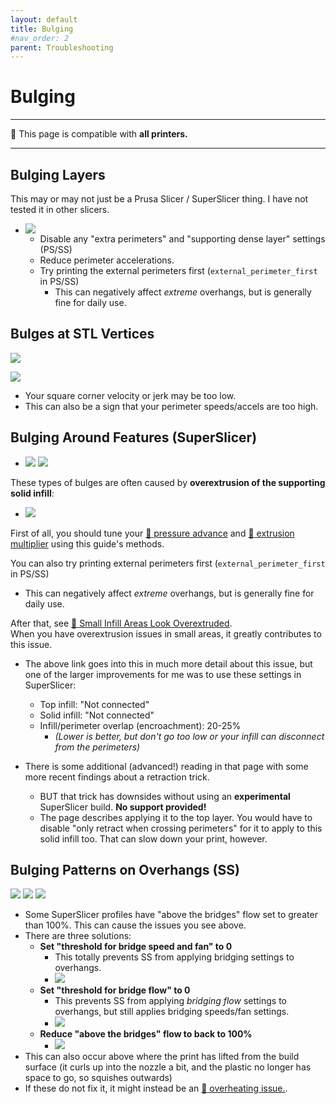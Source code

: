 ```yaml
---
layout: default
title: Bulging
#nav_order: 2
parent: Troubleshooting
---
```

# Bulging
---
:dizzy: This page is compatible with **all printers.**

---
## Bulging Layers

This may or may not just be a Prusa Slicer / SuperSlicer thing. I have not tested it in other slicers. 

- ![](./images/bulging/Bulging2.png) 
    - Disable any "extra perimeters" and "supporting dense layer" settings (PS/SS)
    - Reduce perimeter accelerations.
    - Try printing the external perimeters first (`external_perimeter_first` in PS/SS)
        - This can negatively affect *extreme* overhangs, but is generally fine for daily use.

## Bulges at STL Vertices
![](./images/bulging/Vertex-Bulges.png)

![](./images/bulging/Vertex-Bulges-2.png) 
- Your square corner velocity or jerk may be too low.
- This can also be a sign that your perimeter speeds/accels are too high.

## Bulging Around Features (SuperSlicer)
- ![](./images/bulging/feature_bulging.png) ![](./images/bulging/feature-bulging-2.png) 

These types of bulges are often caused by **overextrusion of the supporting solid infill**:

- ![](./images/bulging/feature_bulging-fill.png) 

First of all, you should tune your [:page_facing_up: pressure advance](./pressure_advance.html) and [:page_facing_up: extrusion multiplier](./extrusion_multiplier.html) using this guide's methods.

You can also try printing external perimeters first (`external_perimeter_first` in PS/SS)
- This can negatively affect *extreme* overhangs, but is generally fine for daily use.

After that, see [:page_facing_up: Small Infill Areas Look Overextruded](./troubleshooting/small_infill_areas_overextruded.html).\
When you have overextrusion issues in small areas, it greatly contributes to this issue.
- The above link goes into this in much more detail about this issue, but one of the larger improvements for me was to use these settings in SuperSlicer:
    - Top infill: "Not connected"
    - Solid infill: "Not connected"
    - Infill/perimeter overlap (encroachment): 20-25%
        - *(Lower is better, but don't go too low or your infill can disconnect from the perimeters)*

- There is some additional (advanced!) reading in that page with some more recent findings about a retraction trick. 
    - BUT that trick has downsides without using an **experimental** SuperSlicer build. **No support provided!**
    - The page describes applying it to the top layer. You would have to disable "only retract when crossing perimeters" for it to apply to this solid infill too. That can slow down your print, however.
## Bulging Patterns on Overhangs (SS)
![](./images/bulging/AboveBridgeFlow-1.png)
![](./images/bulging/AboveBridgeFlow-2.png)
![](./images/bulging/AboveBridgeFlow-3.png)

- Some SuperSlicer profiles have "above the bridges" flow set to greater than 100%. This can cause the issues you see above. 
- There are three solutions:
    - **Set "threshold for bridge speed and fan" to 0**
        - This totally prevents SS from applying bridging settings to overhangs.
        - ![](./images/bulging/AboveBridgeFlow-DisableOverhang.png)
    - **Set "threshold for bridge flow" to 0**
        - This prevents SS from applying *bridging flow* settings to overhangs, but still applies bridging speeds/fan settings.
        - ![](./images/bulging/AboveBridgeFlow-DisableOverhangFlow.png)
    - **Reduce "above the bridges" flow to back to 100%**
        - ![](./images/bulging/AboveBridgeFlow-Reset.png)
- This can also occur above where the print has lifted from the build surface (it curls up into the nozzle a bit, and the plastic no longer has space to go, so squishes outwards)
- If these do not fix it, it might instead be an [:page_facing_up: overheating issue.](./cooling_and_layer_times.html).